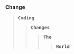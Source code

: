 ### Change

> <kbd>**Coding**</kbd>
>> <kbd>**Changes**</kbd>
>>> <kbd>**The**</kbd> 
>>>> <kbd>**World**</kbd>